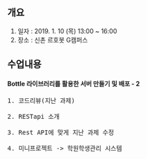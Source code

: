 ## 개요
1. 일자 : 2019. 1. 10 (목) 13:00 ~ 16:00
2. 장소 : 신촌 르호봇 G캠퍼스

## 수업내용
#### Bottle 라이브러리를 활용한 서버 만들기 및 배포 - 2
<pre>
1. 코드리뷰(지난 과제)

2. RESTapi 소개

3. Rest API에 맞게 지난 과제 수정

4. 미니프로젝트 -> 학원학생관리 시스템
</pre>
